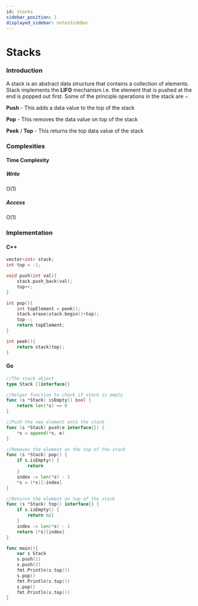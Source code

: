 ```yaml
---
id: stacks
sidebar_position: 1
displayed_sidebar: notesSideBar
---
```


# Stacks

### Introduction

A stack is an abstract data structure that contains a collection of elements. Stack implements the **LIFO** mechanism 
i.e. the element that is pushed at the end is popped out first. Some of the principle operations in the stack are −

**Push** - This adds a data value to the top of the stack

**Pop** - This removes the data value on top of the stack

**Peek** / **Top** - This returns the top data value of the stack

### Complexities

#### Time Complexity

##### Write

O(1)

##### Access

O(1)

### Implementation

#### C++
```cpp
vector<int> stack;
int top = -1;

void push(int val){
    stack.push_back(val);
    top++;
}

int pop(){
    int topElement = peek();
    stack.erase(stack.begin()+top);
    top--;
    return topElement;
}

int peek(){
    return stack[top];
}
```
#### Go
```go
//The stack object
type Stack []interface{}

//Helper function to check if stack is empty
func (s *Stack) isEmpty() bool {
	return len(*s) == 0
}

//Push the new element onto the stack
func (s *Stack) push(e interface{}) {
	*s = append(*s, e)
}

//Removes the element on the top of the stack
func (s *Stack) pop() {
	if s.isEmpty() {
		return
	}
	index := len(*s) - 1
	*s = (*s)[:index]
}

//Returns the element on top of the stack
func (s *Stack) top() interface{} {
	if s.isEmpty() {
		return nil
	}
	index := len(*s) - 1
	return (*s)[index]
}

func main(){
    var s Stack
    s.push(1)
    s.push(2)
    fmt.Println(s.top())
    s.pop()
    fmt.Println(s.top())
    s.pop()
    fmt.Println(s.top())
}
```
